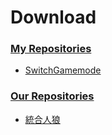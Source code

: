 # Download

### [My Repositories](https://github.com/Palpunte-Soukun)
- [SwitchGamemode](https://github.com/Palpunte-Soukun/SwitchGamemode/releases/latest)

### [Our Repositories](https://github.com/Re-Palpunte-Union)
- [統合人狼](https://github.com/Re-Palpunte-Union/Minecraft-Integrated-Werewolf/releases/latest)
